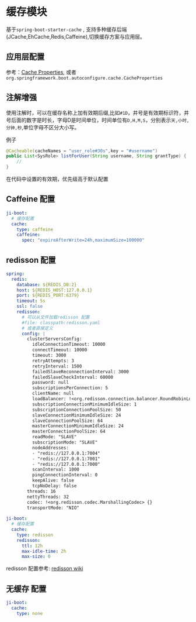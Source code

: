 # 缓存模块
基于`spring-boot-starter-cache` , 支持多种缓存后端(JCache,EhCache,Redis,Caffeine),切换缓存方案与应用层。

## 应用层配置

参考：[Cache Properties](https://docs.spring.io/spring-boot/docs/current/reference/html/appendix-application-properties.html#common-application-properties-cache), 或者`org.springframework.boot.autoconfigure.cache.CacheProperties`

## 注解增强
使用注解时，可以在缓存名称上加有效期后缀,比如`#1D`，井号是有效期标识符，井号后面的数字是时长，字母D是时间单位，时间单位有`D,H,M,S`，分别表示`天,小时,分钟,秒`,单位字母不区分大小写。

例子

```java
@Cacheable(cacheNames = "user_role#30s",key = "#username")
public List<SysRole> listForUser(String username, String grantType) {
    // 
}
```
在代码中设置的有效期，优先级高于默认配置

## Caffeine 配置

```yaml
ji-boot:
  # 缓存配置
  cache:
    type: caffeine
    caffeine:
      spec: "expireAfterWrite=24h,maximumSize=100000"
```

## redisson 配置

```yaml
spring:
  redis:
    database: ${REDIS_DB:2}
    host: ${REDIS_HOST:127.0.0.1}
    port: ${REDIS_PORT:6379}
    timeout: 5s
    ssl: false
    redisson:
      # 可以从文件加载redisson 配置
      #file: classpath:redisson.yaml
      # 或者直接定义
      config: |
        clusterServersConfig:
          idleConnectionTimeout: 10000
          connectTimeout: 10000
          timeout: 3000
          retryAttempts: 3
          retryInterval: 1500
          failedSlaveReconnectionInterval: 3000
          failedSlaveCheckInterval: 60000
          password: null
          subscriptionsPerConnection: 5
          clientName: null
          loadBalancer: !<org.redisson.connection.balancer.RoundRobinLoadBalancer> {}
          subscriptionConnectionMinimumIdleSize: 1
          subscriptionConnectionPoolSize: 50
          slaveConnectionMinimumIdleSize: 24
          slaveConnectionPoolSize: 64
          masterConnectionMinimumIdleSize: 24
          masterConnectionPoolSize: 64
          readMode: "SLAVE"
          subscriptionMode: "SLAVE"
          nodeAddresses:
          - "redis://127.0.0.1:7004"
          - "redis://127.0.0.1:7001"
          - "redis://127.0.0.1:7000"
          scanInterval: 1000
          pingConnectionInterval: 0
          keepAlive: false
          tcpNoDelay: false
        threads: 16
        nettyThreads: 32
        codec: !<org.redisson.codec.MarshallingCodec> {}
        transportMode: "NIO"
      
ji-boot:
  # 缓存配置
  cache:
    type: redisson
    redisson:
      ttl: 12h
      max-idle-time: 2h
      max-size: 0
```

redisson 配置参考: [redisson wiki](https://github.com/redisson/redisson/wiki/2.-%E9%85%8D%E7%BD%AE%E6%96%B9%E6%B3%95)

## 无缓存 配置

```yaml
ji-boot:
  cache:
    type: none
```
